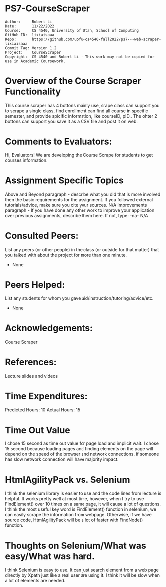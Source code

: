 # PS7-CourseScraper
```
Author:     Robert Li
Date:       11/22/2022
Course:     CS 4540, University of Utah, School of Computing
GitHub ID:  lixiaisaaa
Repo:       https://github.com/uofu-cs4540-fall2022/ps7---web-scraper-lixiaisaaa
Commit Tag: Version 1.2
Project:    CourseScraper
Copyright:  CS 4540 and Robert Li - This work may not be copied for use in Academic Coursework.
```
# Overview of the Course Scraper Functionality 

This course scraper has 4 bottons mainly use, srape class can support you to scrape a single class, find enrollment can find all course in specific semester, and provide spicific information, like courseID, pID.. The ohter 2 bottons can support you save it as a CSV file and post it on web.

# Comments to Evaluators:

Hi, Evaluators! We are developing the Course Scrape for students to get courses information.


# Assignment Specific Topics


Above and Beyond paragraph - describe what you did that is more involved then the basic requirements for the assignment.  If you followed external tutorials/advice, make sure you cite your sources.
N/A
Improvements paragraph - If you have done any other work to improve your application over previous assignments, describe them here.  If not, type: -na-
N/A

# Consulted Peers:

List any peers (or other people) in the class (or outside for that matter) that you talked with about the project for more than one minute.

 - None

# Peers Helped:

List any students for whom you gave aid/instruction/tutoring/advice/etc.

  - None

# Acknowledgements:

  Course Scraper

# References:

  Lecture slides and videos   

# Time Expenditures:

  Predicted Hours: 10 
  Actual Hours: 15

# Time Out Value
  
  I chose 15 second as time out value for page load and implicit wait. I chose 15 second because loading pages and finding elements on the page will depend on the        speed of the browser and network connections. if someone has slow network connection will have majority impact.
  
# HtmlAgilityPack vs. Selenium 
  
  I think the selenium library is easier to use and the code lines from lecture is helpful. It works pretty well at most time, however, when I try to use FindElement()
  over 10 times on a same page, it will cause a lot of questions. I think the most useful key word is FindElement() function in selenium, we can easily scrape the       information from webpage. Otherwise, if we have source code, HtmlAgilityPack will be a lot of faster with FindNode() function.

# Thoughts on Selenium/What was easy/What was hard. 
  
  I think Selenium is easy to use. It can just search element from a web page directly by Xpath just like a real user are using it. 
  I think it will be slow when a lot of elements are needed.
  

